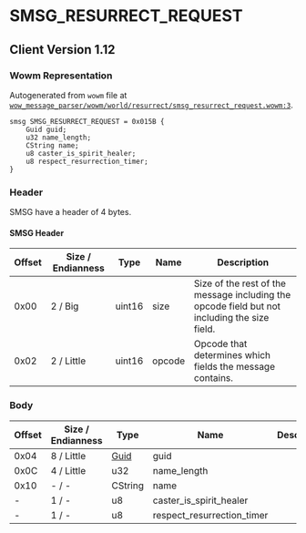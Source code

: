 # SMSG_RESURRECT_REQUEST

## Client Version 1.12

### Wowm Representation

Autogenerated from `wowm` file at [`wow_message_parser/wowm/world/resurrect/smsg_resurrect_request.wowm:3`](https://github.com/gtker/wow_messages/tree/main/wow_message_parser/wowm/world/resurrect/smsg_resurrect_request.wowm#L3).
```rust,ignore
smsg SMSG_RESURRECT_REQUEST = 0x015B {
    Guid guid;
    u32 name_length;
    CString name;
    u8 caster_is_spirit_healer;
    u8 respect_resurrection_timer;
}
```
### Header

SMSG have a header of 4 bytes.

#### SMSG Header

| Offset | Size / Endianness | Type   | Name   | Description |
| ------ | ----------------- | ------ | ------ | ----------- |
| 0x00   | 2 / Big           | uint16 | size   | Size of the rest of the message including the opcode field but not including the size field.|
| 0x02   | 2 / Little        | uint16 | opcode | Opcode that determines which fields the message contains.|

### Body

| Offset | Size / Endianness | Type | Name | Description | Comment |
| ------ | ----------------- | ---- | ---- | ----------- | ------- |
| 0x04 | 8 / Little | [Guid](../spec/packed-guid.md) | guid |  |  |
| 0x0C | 4 / Little | u32 | name_length |  |  |
| 0x10 | - / - | CString | name |  |  |
| - | 1 / - | u8 | caster_is_spirit_healer |  |  |
| - | 1 / - | u8 | respect_resurrection_timer |  |  |


